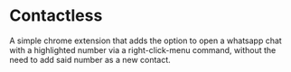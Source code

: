 # Contactless
A simple chrome extension that adds the option to open a whatsapp chat with a highlighted number via a right-click-menu command, without the need to add said number as a new contact.
